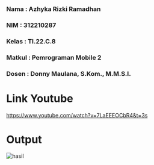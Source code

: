 ### Nama    : Azhyka Rizki Ramadhan
### NIM     : 312210287
### Kelas   : TI.22.C.8
### Matkul  : Pemrograman Mobile 2
### Dosen   : Donny Maulana, S.Kom., M.M.S.I.

# Link Youtube
https://www.youtube.com/watch?v=7LaEEEOCbR4&t=3s

# Output
![hasil](https://github.com/Azhyka/ParsingJSON/assets/115516688/02cc1d85-8008-4907-8710-e2ad8eee1a94)


